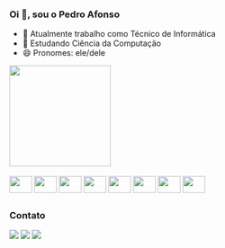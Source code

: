 ### Oi 👋, sou o Pedro Afonso
- 🔭 Atualmente trabalho como Técnico de Informática
- 🌱 Estudando Ciência da Computação
- 😄 Pronomes: ele/dele

<div>
  <img height="180em" src="https://github-readme-stats.vercel.app/api/top-langs/?username=pedromclaro&layout=compact&theme=onedark&hide_progress=true">
</div>
<br>
<div style="display: inline-block;">
  <img align="center" height="30" width="40" src="https://cdn.jsdelivr.net/gh/devicons/devicon/icons/linux/linux-original.svg"/>
  <img align="center" height="30" width="40" src="https://cdn.jsdelivr.net/gh/devicons/devicon/icons/docker/docker-original.svg"/>
  <img align="center" height="30" width="40" src="https://cdn.jsdelivr.net/gh/devicons/devicon/icons/html5/html5-original.svg"/>
  <img align="center" height="30" width="40" src="https://cdn.jsdelivr.net/gh/devicons/devicon/icons/css3/css3-original.svg"/>
  <img align="center" height="30" width="40" src="https://cdn.jsdelivr.net/gh/devicons/devicon/icons/bootstrap/bootstrap-original.svg"/>
  <img align="center" height="30" width="40" src="https://cdn.jsdelivr.net/gh/devicons/devicon/icons/tailwindcss/tailwindcss-plain.svg"/>
  <img align="center" height="30" width="40" src="https://cdn.jsdelivr.net/gh/devicons/devicon/icons/javascript/javascript-original.svg"/>
  <img align="center" height="30" width="40" src="https://cdn.jsdelivr.net/gh/devicons/devicon/icons/wordpress/wordpress-original.svg"/>
</div>

##

### Contato
<a href= "https://www.linkedin.com/in/pedroafonsomclaro"><img src="https://img.shields.io/badge/LinkedIn-0077B5?style=for-the-badge&logo=linkedin&logoColor=white"></a>
<a href= "mailto:1p3dro4fons0@gmail.com"><img src= "https://img.shields.io/badge/Gmail-D14836?style=for-the-badge&logo=gmail&logoColor=white"></a>
<a href= "https://api.whatsapp.com/send?phone=5535991877339"><img src= "https://img.shields.io/badge/WhatsApp-25D366?style=for-the-badge&logo=whatsapp&logoColor=white"></a>

